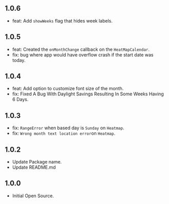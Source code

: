 ## 1.0.6

- feat: Add `showWeeks` flag that hides week labels.

## 1.0.5

- feat: Created the `onMonthChange` callback on the `HeatMapCalendar`.
- fix: bug where app would have overflow crash if the start date was today.

## 1.0.4

- feat: Add option to customize font size of the month.
- fix: Fixed A Bug With Daylight Savings Resulting In Some Weeks Having 6 Days.

## 1.0.3

- fix: `RangeError` when based day is `Sunday` on `Heatmap`.
- fix: `Wrong month text location error`on `Heatmap`.

## 1.0.2

- Update Package name.
- Update README.md

## 1.0.0

- Initial Open Source.
